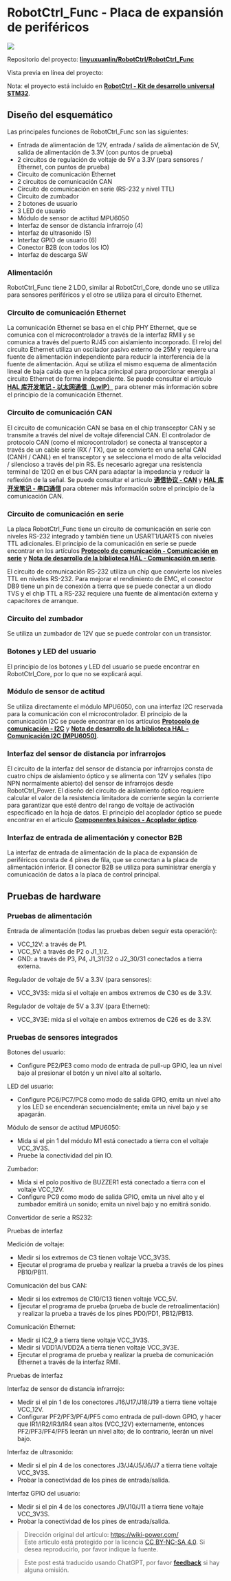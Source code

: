 # RobotCtrl_Func - Placa de expansión de periféricos

![](https://wiki-media-1253965369.cos.ap-guangzhou.myqcloud.com/img/20220527113505.png)

Repositorio del proyecto: [**linyuxuanlin/RobotCtrl/RobotCtrl_Func**](https://github.com/linyuxuanlin/RobotCtrl/tree/main/RobotCtrl_MultiBoard_Project/RobotCtrl_Func)

Vista previa en línea del proyecto:

<div class="altium-iframe-viewer">
  <div
    class="altium-ecad-viewer"
    data-project-src="https://github.com/linyuxuanlin/RobotCtrl/raw/main/RobotCtrl_MultiBoard_Project/RobotCtrl_Func_V0.8B.zip"
  ></div>
</div>

Nota: el proyecto está incluido en [**RobotCtrl - Kit de desarrollo universal STM32**](https://wiki-power.com/es/RobotCtrl-STM32%E9%80%9A%E7%94%A8%E5%BC%80%E5%8F%91%E5%A5%97%E4%BB%B6).

## Diseño del esquemático

Las principales funciones de RobotCtrl_Func son las siguientes:

- Entrada de alimentación de 12V, entrada / salida de alimentación de 5V, salida de alimentación de 3.3V (con puntos de prueba)
- 2 circuitos de regulación de voltaje de 5V a 3.3V (para sensores / Ethernet, con puntos de prueba)
- Circuito de comunicación Ethernet
- 2 circuitos de comunicación CAN
- Circuito de comunicación en serie (RS-232 y nivel TTL)
- Circuito de zumbador
- 2 botones de usuario
- 3 LED de usuario
- Módulo de sensor de actitud MPU6050
- Interfaz de sensor de distancia infrarrojo (4)
- Interfaz de ultrasonido (5)
- Interfaz GPIO de usuario (6)
- Conector B2B (con todos los IO)
- Interfaz de descarga SW

### Alimentación

RobotCtrl_Func tiene 2 LDO, similar al RobotCtrl_Core, donde uno se utiliza para sensores periféricos y el otro se utiliza para el circuito Ethernet.

### Circuito de comunicación Ethernet

La comunicación Ethernet se basa en el chip PHY Ethernet, que se comunica con el microcontrolador a través de la interfaz RMII y se comunica a través del puerto RJ45 con aislamiento incorporado. El reloj del circuito Ethernet utiliza un oscilador pasivo externo de 25M y requiere una fuente de alimentación independiente para reducir la interferencia de la fuente de alimentación. Aquí se utiliza el mismo esquema de alimentación lineal de baja caída que en la placa principal para proporcionar energía al circuito Ethernet de forma independiente. Se puede consultar el artículo [**HAL 库开发笔记 - 以太网通信（LwIP）**](https://wiki-power.com/es/HAL%E5%BA%93%E5%BC%80%E5%8F%91%E7%AC%94%E8%AE%B0-%E4%BB%A5%E5%A4%AA%E7%BD%91%E9%80%9A%E4%BF%A1%EF%BC%88LwIP%EF%BC%89) para obtener más información sobre el principio de la comunicación Ethernet.

### Circuito de comunicación CAN

El circuito de comunicación CAN se basa en el chip transceptor CAN y se transmite a través del nivel de voltaje diferencial CAN. El controlador de protocolo CAN (como el microcontrolador) se conecta al transceptor a través de un cable serie (RX / TX), que se convierte en una señal CAN (CANH / CANL) en el transceptor y se selecciona el modo de alta velocidad / silencioso a través del pin RS. Es necesario agregar una resistencia terminal de 120Ω en el bus CAN para adaptar la impedancia y reducir la reflexión de la señal. Se puede consultar el artículo [**通信协议 - CAN**](https://wiki-power.com/es/%E9%80%9A%E4%BF%A1%E5%8D%8F%E8%AE%AE-CAN) y [**HAL 库开发笔记 - 串口通信**](https://wiki-power.com/es/HAL%E5%BA%93%E5%BC%80%E5%8F%91%E7%AC%94%E8%AE%B0-CAN%E9%80%9A%E4%BF%A1) para obtener más información sobre el principio de la comunicación CAN.

### Circuito de comunicación en serie

La placa RobotCtrl_Func tiene un circuito de comunicación en serie con niveles RS-232 integrado y también tiene un USART1/UART5 con niveles TTL adicionales. El principio de la comunicación en serie se puede encontrar en los artículos [**Protocolo de comunicación - Comunicación en serie**](https://wiki-power.com/es/%E9%80%9A%E4%BF%A1%E5%8D%8F%E8%AE%AE-%E4%B8%B2%E5%8F%A3%E9%80%9A%E4%BF%A1) y [**Nota de desarrollo de la biblioteca HAL - Comunicación en serie**](https://wiki-power.com/es/HAL%E5%BA%93%E5%BC%80%E5%8F%91%E7%AC%94%E8%AE%B0-%E4%B8%B2%E5%8F%A3%E9%80%9A%E4%BF%A1).

El circuito de comunicación RS-232 utiliza un chip que convierte los niveles TTL en niveles RS-232. Para mejorar el rendimiento de EMC, el conector DB9 tiene un pin de conexión a tierra que se puede conectar a un diodo TVS y el chip TTL a RS-232 requiere una fuente de alimentación externa y capacitores de arranque.

### Circuito del zumbador

Se utiliza un zumbador de 12V que se puede controlar con un transistor.

### Botones y LED del usuario

El principio de los botones y LED del usuario se puede encontrar en RobotCtrl_Core, por lo que no se explicará aquí.

### Módulo de sensor de actitud

Se utiliza directamente el módulo MPU6050, con una interfaz I2C reservada para la comunicación con el microcontrolador. El principio de la comunicación I2C se puede encontrar en los artículos [**Protocolo de comunicación - I2C**](https://wiki-power.com/es/%E9%80%9A%E4%BF%A1%E5%8D%8F%E8%AE%AE-I2C) y [**Nota de desarrollo de la biblioteca HAL - Comunicación I2C (MPU6050)**](https://wiki-power.com/es/HAL%E5%BA%93%E5%BC%80%E5%8F%91%E7%AC%94%E8%AE%B0-I2C%E9%80%9A%E4%BF%A1%EF%BC%88MPU6050%EF%BC%89).

### Interfaz del sensor de distancia por infrarrojos

El circuito de la interfaz del sensor de distancia por infrarrojos consta de cuatro chips de aislamiento óptico y se alimenta con 12V y señales (tipo NPN normalmente abierto) del sensor de infrarrojos desde RobotCtrl_Power. El diseño del circuito de aislamiento óptico requiere calcular el valor de la resistencia limitadora de corriente según la corriente para garantizar que esté dentro del rango de voltaje de activación especificado en la hoja de datos. El principio del acoplador óptico se puede encontrar en el artículo [**Componentes básicos - Acoplador óptico**](https://wiki-power.com/es/%E5%9F%BA%E6%9C%AC%E5%85%83%E5%99%A8%E4%BB%B6-%E5%85%89%E7%94%B5%E8%80%A6%E5%90%88%E5%99%A8).

### Interfaz de entrada de alimentación y conector B2B

La interfaz de entrada de alimentación de la placa de expansión de periféricos consta de 4 pines de fila, que se conectan a la placa de alimentación inferior. El conector B2B se utiliza para suministrar energía y comunicación de datos a la placa de control principal.

## Pruebas de hardware

### Pruebas de alimentación

Entrada de alimentación (todas las pruebas deben seguir esta operación):

- VCC_12V: a través de P1.
- VCC_5V: a través de P2 o J1_1/2.
- GND: a través de P3, P4, J1_31/32 o J2_30/31 conectados a tierra externa.

Regulador de voltaje de 5V a 3.3V (para sensores):

- VCC_3V3S: mida si el voltaje en ambos extremos de C30 es de 3.3V.

Regulador de voltaje de 5V a 3.3V (para Ethernet):

- VCC_3V3E: mida si el voltaje en ambos extremos de C26 es de 3.3V.

### Pruebas de sensores integrados

Botones del usuario:

- Configure PE2/PE3 como modo de entrada de pull-up GPIO, lea un nivel bajo al presionar el botón y un nivel alto al soltarlo.

LED del usuario:

- Configure PC6/PC7/PC8 como modo de salida GPIO, emita un nivel alto y los LED se encenderán secuencialmente; emita un nivel bajo y se apagarán.

Módulo de sensor de actitud MPU6050:

- Mida si el pin 1 del módulo M1 está conectado a tierra con el voltaje VCC_3V3S.
- Pruebe la conectividad del pin IO.

Zumbador:

- Mida si el polo positivo de BUZZER1 está conectado a tierra con el voltaje VCC_12V.
- Configure PC9 como modo de salida GPIO, emita un nivel alto y el zumbador emitirá un sonido; emita un nivel bajo y no emitirá sonido.

Convertidor de serie a RS232:

Pruebas de interfaz

Medición de voltaje:

- Medir si los extremos de C3 tienen voltaje VCC_3V3S.
- Ejecutar el programa de prueba y realizar la prueba a través de los pines PB10/PB11.

Comunicación del bus CAN:

- Medir si los extremos de C10/C13 tienen voltaje VCC_5V.
- Ejecutar el programa de prueba (prueba de bucle de retroalimentación) y realizar la prueba a través de los pines PD0/PD1, PB12/PB13.

Comunicación Ethernet:

- Medir si IC2_9 a tierra tiene voltaje VCC_3V3S.
- Medir si VDD1A/VDD2A a tierra tienen voltaje VCC_3V3E.
- Ejecutar el programa de prueba y realizar la prueba de comunicación Ethernet a través de la interfaz RMII.

Pruebas de interfaz

Interfaz de sensor de distancia infrarrojo:

- Medir si el pin 1 de los conectores J16/J17/J18/J19 a tierra tiene voltaje VCC_12V.
- Configurar PF2/PF3/PF4/PF5 como entrada de pull-down GPIO, y hacer que IR1/IR2/IR3/IR4 sean altos (VCC_12V) externamente, entonces PF2/PF3/PF4/PF5 leerán un nivel alto; de lo contrario, leerán un nivel bajo.

Interfaz de ultrasonido:

- Medir si el pin 4 de los conectores J3/J4/J5/J6/J7 a tierra tiene voltaje VCC_3V3S.
- Probar la conectividad de los pines de entrada/salida.

Interfaz GPIO del usuario:

- Medir si el pin 4 de los conectores J9/J10/J11 a tierra tiene voltaje VCC_3V3S.
- Probar la conectividad de los pines de entrada/salida.

> Dirección original del artículo: <https://wiki-power.com/>  
> Este artículo está protegido por la licencia [CC BY-NC-SA 4.0](https://creativecommons.org/licenses/by/4.0/deed.zh). Si desea reproducirlo, por favor indique la fuente.

> Este post está traducido usando ChatGPT, por favor [**feedback**](https://github.com/linyuxuanlin/Wiki_MkDocs/issues/new) si hay alguna omisión.
